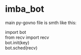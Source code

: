 # imba_bot

main py-govno file is smth like this:  
  
import bot  
from recv import recv  
bot.init(key)  
bot.sched(recv)  
